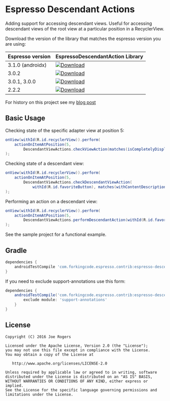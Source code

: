 # Espresso Descendant Actions

Adding support for accessing descendant views. Useful for accessing descendant views of the root view at a particular position in a RecyclerView.

Download the version of the library that matches the espresso version you are using:

| Espresso version | EspressoDescendantAction Library |
|---|---|
| 3.1.0 (androidx) | [ ![Download](https://api.bintray.com/packages/joerogers/maven/espresso-descendant-actions/images/download.svg) ](https://bintray.com/joerogers/maven/espresso-descendant-actions/_latestVersion) |
| 3.0.2 | [ ![Download](https://api.bintray.com/packages/joerogers/maven/espresso-descendant-actions/images/download.svg?version=1.3.0) ](https://bintray.com/joerogers/maven/espresso-descendant-actions/1.3.0/link) |
| 3.0.1, 3.0.0 | [ ![Download](https://api.bintray.com/packages/joerogers/maven/espresso-descendant-actions/images/download.svg?version=1.2.0) ](https://bintray.com/joerogers/maven/espresso-descendant-actions/1.2.0/link) |
| 2.2.2 | [ ![Download](https://api.bintray.com/packages/joerogers/maven/espresso-descendant-actions/images/download.svg?version=1.1.1) ](https://bintray.com/joerogers/maven/espresso-descendant-actions/1.1.1/link) |

For history on this project see my [blog post](http://blog.forkingcode.com/2016/06/espresso-and-recyclerview.html)

Basic Usage
-----------

Checking state of the specific adapter view at position 5:

```java
onView(withId(R.id.recyclerView)).perform(
    actionOnItemAtPosition(5,
        DescendantViewActions.checkViewAction(matches(isCompletelyDisplayed())))
);
```

Checking state of a descendant view:

```java
onView(withId(R.id.recyclerView)).perform(
    actionOnItemAtPosition(5,
        DescendantViewActions.checkDescendantViewAction(
            withId(R.id.favoriteButton), matches(withContentDescription(R.string.favorite))))
);
```


Performing an action on a descendant view:

```java
onView(withId(R.id.recyclerView)).perform(
    actionOnItemAtPosition(5,
        DescendantViewActions.performDescendantAction(withId(R.id.favoriteButton), click()))
);
```

See the sample project for a functional example.


Gradle
------

```groovy
dependencies {
    androidTestCompile 'com.forkingcode.espresso.contrib:espresso-descendant-actions:{version}'
}
```

If you need to exclude support-annotations use this form:

```groovy
dependencies {
    androidTestCompile('com.forkingcode.espresso.contrib:espresso-descendant-actions:{version}') {
        exclude module: 'support-annotations'
    }
}
```


License
-------

    Copyright (C) 2016 Joe Rogers

    Licensed under the Apache License, Version 2.0 (the "License");
    you may not use this file except in compliance with the License.
    You may obtain a copy of the License at

       http://www.apache.org/licenses/LICENSE-2.0

    Unless required by applicable law or agreed to in writing, software
    distributed under the License is distributed on an "AS IS" BASIS,
    WITHOUT WARRANTIES OR CONDITIONS OF ANY KIND, either express or implied.
    See the License for the specific language governing permissions and
    limitations under the License.
    
